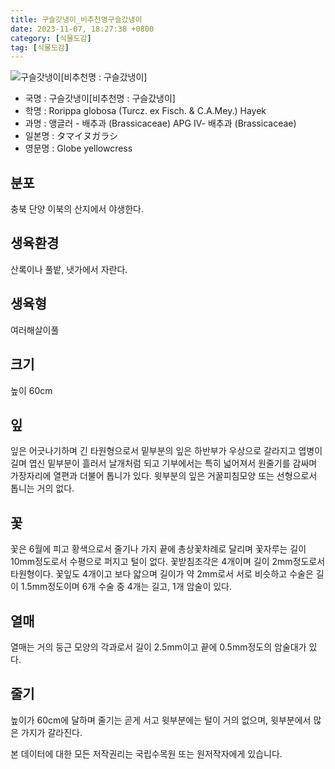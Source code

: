 ```yaml
---
title: 구슬갓냉이_비추천명구슬갔냉이
date: 2023-11-07, 18:27:38 +0800
category: [식물도감]
tag: [식물도감]
---
```




![구슬갓냉이[비추천명 : 구슬갔냉이]](http://www.nature.go.kr/fileUpload/plants/basic/Cruciferae/Rorippa/8581/1_th2.JPG)
- 국명 : 구슬갓냉이[비추천명 : 구슬갔냉이]
- 학명 : Rorippa globosa (Turcz. ex Fisch. & C.A.Mey.) Hayek
- 과명 : 앵글러 - 배추과 (Brassicaceae) APG Ⅳ- 배추과 (Brassicaceae)
- 일본명 : タマイヌガラシ
- 영문명 : Globe yellowcress


## 분포
충북 단양 이북의 산지에서 야생한다.
## 생육환경
산록이나 풀밭, 냇가에서 자란다.
## 생육형
여러해살이풀 
## 크기
높이 60cm
## 잎
잎은 어긋나기하며 긴 타원형으로서 밑부분의 잎은 하반부가 우상으로 갈라지고 엽병이 길며 엽신 밑부분이 흘러서 날개처럼 되고 기부에서는 특히 넓어져서 원줄기를 감싸며 가장자리에 열편과 더불어 톱니가 있다. 윗부분의 잎은 거꿀피침모양 또는 선형으로서 톱니는 거의 없다.
## 꽃
꽃은 6월에 피고 황색으로서 줄기나 가지 끝에 총상꽃차례로 달리며 꽃자루는 길이 10mm정도로서 수평으로 퍼지고 털이 없다. 꽃받침조각은 4개이며 길이 2mm정도로서 타원형이다. 꽃잎도 4개이고 보다 얇으며 길이가 약 2mm로서 서로 비슷하고 수술은 길이 1.5mm정도이며 6개 수술 중 4개는 길고, 1개 암술이 있다.
## 열매
열매는 거의 둥근 모양의 각과로서 길이 2.5mm이고 끝에 0.5mm정도의 암술대가 있다.
## 줄기
높이가 60cm에 달하며 줄기는 곧게 서고 윗부분에는 털이 거의 없으며, 윗부분에서 많은 가지가 갈라진다.






본 데이터에 대한 모든 저작권리는 국립수목원 또는 원저작자에게 있습니다.
